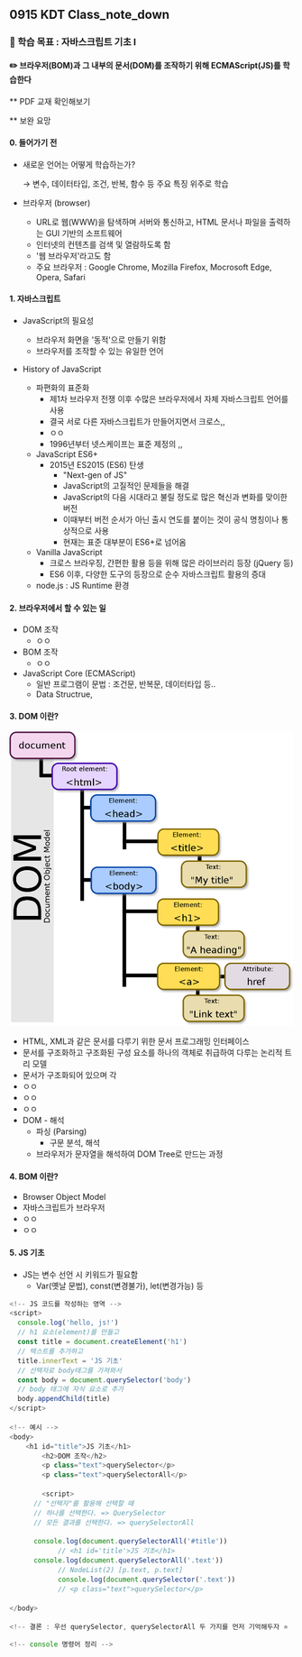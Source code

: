 ## 0915 KDT Class_note_down

### 🎯 학습 목표 : 자바스크립트 기초 I

#### ✏️ 브라우저(BOM)과 그 내부의 문서(DOM)를 조작하기 위해 ECMAScript(JS)를 학습한다



** PDF 교재 확인해보기 

** 보완 요망



#### 0. 들어가기 전

- 새로운 언어는 어떻게 학습하는가?

  → 변수, 데이터타입, 조건, 반복, 함수 등 주요 특징 위주로 학습

- 브라우저 (browser)

  - URL로 웹(WWW)을 탐색하며 서버와 통신하고, HTML 문서나 파일을 출력하는 GUI 기반의 소프트웨어
  - 인터넷의 컨텐츠를 검색 및 열람하도록 함
  - '웹 브라우저'라고도 함
  - 주요 브라우저 : Google Chrome, Mozilla Firefox, Mocrosoft Edge, Opera, Safari

  

#### 1. 자바스크립트

- JavaScript의 필요성
  - 브라우저 화면을 '동적'으로 만들기 위함
  - 브라우저를 조작할 수 있는 유일한 언어

- History of JavaScript
  - 파편화의 표준화
    - 제1차 브라우저 전쟁 이후 수많은 브라우저에서 자체 자바스크립트 언어를 사용
    - 결국 서로 다른 자바스크립트가 만들어지면서 크로스,,
    - ㅇㅇ
    - 1996년부터 넷스케이프는 표준 제정의 ,,
  - JavaScript ES6+
    - 2015년 ES2015 (ES6) 탄생
      - "Next-gen of JS"
      - JavaScript의 고질적인 문제들을 해결
      - JavaScript의 다음 시대라고 불릴 정도로 많은 혁신과 변화를 맞이한 버전
      - 이때부터 버전 순서가 아닌 출시 연도를 붙이는 것이 공식 명칭이나 통상적으로 사용
      - 현재는 표준 대부분이 ES6+로 넘어옴
  - Vanilla JavaScript
    - 크로스 브라우징, 간편한 활용 등을 위해 많은 라이브러리 등장 (jQuery 등)
    - ES6 이후, 다양한 도구의 등장으로 순수 자바스크립트 활용의 증대
  - node.js : JS Runtime 환경



#### 2. 브라우저에서 할 수 있는 일

- DOM 조작
  - ㅇㅇ
- BOM 조작
  - ㅇㅇ
- JavaScript Core (ECMAScript)
  - 일반 프로그램이 문법 : 조건문, 반복문, 데이터타입 등..
  - Data Structrue,



#### 3. DOM 이란?

![0915](220915.assets/0915.png)

- HTML, XML과 같은 문서를 다루기 위한 문서 프로그래밍 인터페이스
- 문서를 구조화하고 구조화된 구성 요소를 하나의 객체로 취급하여 다루는 논리적 트리 모델
- 문서가 구조화되어 있으며 각
- ㅇㅇ
- ㅇㅇ
- ㅇㅇ
- DOM - 해석
  - 파싱 (Parsing)
    - 구문 분석, 해석
  - 브라우저가 문자열을 해석하여 DOM Tree로 만드는 과정



#### 4. BOM 이란?

- Browser Object Model
- 자바스크립트가 브라우저
- ㅇㅇ
- ㅇㅇ



#### 5. JS 기초

- JS는 변수 선언 시 키워드가 필요함
  - Var(옛날 문법), const(변경불가), let(변경가능) 등

```javascript
<!-- JS 코드를 작성하는 영역 -->
<script>
  console.log('hello, js!')
  // h1 요소(element)를 만들고
  const title = document.createElement('h1')
  // 텍스트를 추가하고
  title.innerText = 'JS 기초'
  // 선택자로 body태그를 가져와서
  const body = document.querySelector('body')
  // body 태그에 자식 요소로 추가
  body.appendChild(title)
</script>

<!-- 예시 -->
<body>
    <h1 id="title">JS 기초</h1>
		<h2>DOM 조작</h2>
		<p class="text">querySelector</p>
		<p class="text">querySelectorAll</p>

		<script>
      // "선택자"를 활용해 선택할 때
      // 하나를 선택한다. => QuerySelector
      // 모든 결과를 선택한다. => querySelectorAll
      
      console.log(document.querySelectorAll('#title'))
			// <h1 id='title'>JS 기초</h1>
      console.log(document.querySelectorAll('.text'))
			// NodeList(2) [p.text, p.text]
			console.log(document.querySelector('.text'))
			// <p class="text">querySelector</p>

</body>

<!-- 결론 : 우선 querySelector, querySelectorAll 두 가지를 먼저 기억해두자 ⭐️ -->
```

```javascript
<!-- console 명령어 정리 -->

```

